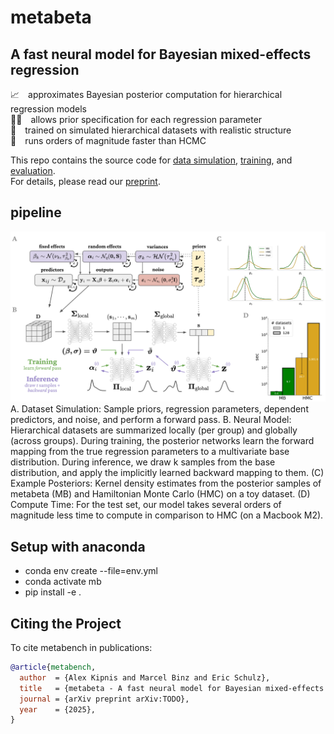# metabeta
## A fast neural model for Bayesian mixed-effects regression
📈 approximates Bayesian posterior computation for hierarchical regression models\
⛓️‍💥 allows prior specification for each regression parameter\
🧮 trained on simulated hierarchical datasets with realistic structure\
🚀 runs orders of magnitude faster than HCMC

This repo contains the source code for [data simulation](metabeta/data), [training](metabeta/models), and [evaluation](metabeta/evaluation).\
For details, please read our [preprint](TODO).

## pipeline
<img src="https://github.com/adkipnis/metabeta/blob/main/figures/overview.png" width="750" />
A. Dataset Simulation: Sample priors, regression parameters, dependent predictors, and noise, and perform a forward pass.
B. Neural Model: Hierarchical datasets are summarized locally (per group) and globally (across groups). During training, the posterior networks learn the forward mapping
from the true regression parameters to a multivariate base distribution. During inference, we draw k samples from the base distribution, and apply the implicitly
learned backward mapping to them. 
(C) Example Posteriors: Kernel density estimates from the posterior samples of metabeta (MB) and Hamiltonian Monte Carlo (HMC) on a toy dataset. 
(D) Compute Time: For the test set, our model takes several orders of magnitude less time to compute in comparison to HMC (on a Macbook M2).

## Setup with anaconda
- conda env create --file=env.yml
- conda activate mb
- pip install -e .

## Citing the Project
To cite metabench in publications:

```bibtex
@article{metabench,
  author  = {Alex Kipnis and Marcel Binz and Eric Schulz},
  title   = {metabeta - A fast neural model for Bayesian mixed-effects regression},
  journal = {arXiv preprint arXiv:TODO},
  year    = {2025},
}
```
